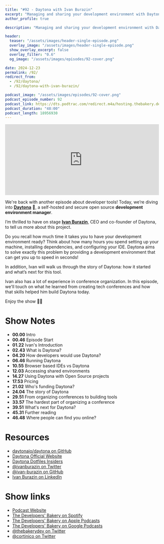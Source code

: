 ```yaml
---
title: "#92 - Daytona with Ivan Burazin"
excerpt: "Managing and sharing your development environment with Daytona and Ivan Burazin"
author_profile: true

description: "Managing and sharing your development environment with Daytona and Ivan Burazin"

header:
  teaser: "/assets/images/header-single-episode.png"
  overlay_image: "/assets/images/header-single-episode.png"
  show_overlay_excerpt: false
  overlay_filter: "0.6"
  og_image: "/assets/images/episodes/92-cover.png"

date: 2024-12-23
permalink: /92/
redirect_from:
  - /92/daytona/
  - /92/daytona-with-ivan-burazin/

podcast_image: "/assets/images/episodes/92-cover.png"
podcast_episode_number: 92
podcast_link: https://dts.podtrac.com/redirect.m4a/hosting.thebakery.dev/92-thedevelopersbakery-daytona.m4a
podcast_duration: "48:00"
podcast_length: 18956930
---
```


<iframe src="https://open.spotify.com/embed-podcast/show/4jV6Yoz7D38sZJlYMzJm3k" width="100%" height="232" frameborder="0" allowtransparency="true" allow="encrypted-media"></iframe>

We're back with another episode about developer tools! Today, we’re diving into [**Daytona**](https://www.daytona.io/) 🚀, a self-hosted and secure open source **development environment manager**.

I’m thrilled to have on stage [**Ivan Burazin**](https://x.com/ivanburazin), CEO and co-founder of Daytona, to tell us more about this project.

Do you recall how much time it takes you to have your development environment ready? Think about how many hours you spend setting up your machine, installing dependencies, and configuring your IDE. Daytona aims to solve exactly this problem by providing a development environment that can get you up to speed in seconds!

In addition, Ivan will walk us through the story of Daytona: how it started and what’s next for this tool.

Ivan also has a lot of experience in conference organization. In this episode, we'll touch on what he learned from creating tech conferences and how that skills helped him build Daytona today.

Enjoy the show 👨‍🍳

# Show Notes

- **00.00** Intro
- **00.46** Episode Start
- **01.22** Ivan's Introduction
- **02.43** What is Daytona?
- **04.20** How developers would use Daytona?
- **06.46** Running Daytona
- **10.55** Browser based IDEs vs Daytona
- **12.03** Accessing shared environments
- **14.27** Using Daytona with Open Source projects
- **17.53** Pricing
- **21.02** Who's funding Daytona?
- **24.04** The story of Daytona
- **29.51** From organizing conferences to building tools
- **33.57** The hardest part of organizing a conference
- **39.51** What's next for Daytona?
- **45.31** Further reading
- **46.48** Where people can find you online?

# Resources

- <i class="fab fa-github"></i> [daytonaio/daytona on GitHub](https://github.com/daytonaio/daytona)
- <i class="fas fa-link"></i> [Daytona Official Website](https://daytona.io)
- <i class="fas fa-link"></i> [Daytona Dotfiles Insiders](https://www.daytona.io/dotfiles/)
- <i class="fab fa-twitter"></i> [@ivanburazin on Twitter](https://twitter.com/ivanburazin)
- <i class="fab fa-github"></i> [@ivan-burazin on GitHub](https://github.com/ivan-burazin)
- <i class="fab fa-linkedin"></i> [Ivan Burazin on LinkedIn](https://www.linkedin.com/in/ivanburazin/)

# Show links

- <i class="fas fa-link"></i> [Podcast Website](https://thebakery.dev)
- <i class="fab fa-spotify"></i> [The Developers' Bakery on Spotify](https://open.spotify.com/show/4jV6Yoz7D38sZJlYMzJm3k?si=AL3ske_0R_CKlEScMhYhug)
- <i class="fas fa-podcast"></i> [The Developers' Bakery on Apple Podcasts](https://podcasts.apple.com/us/podcast/the-developers-bakery/id1542849034)
- <i class="fab fa-google-play"></i> [The Developers' Bakery on Google Podcasts](https://podcasts.google.com/feed/aHR0cHM6Ly90aGViYWtlcnkuZGV2L3BvZGNhc3QueG1s)
- <i class="fab fa-twitter"></i> [@thebakerydev on Twitter](https://twitter.com/thebakerydev)
- <i class="fab fa-twitter"></i> [@cortinico on Twitter](https://twitter.com/cortinico)
